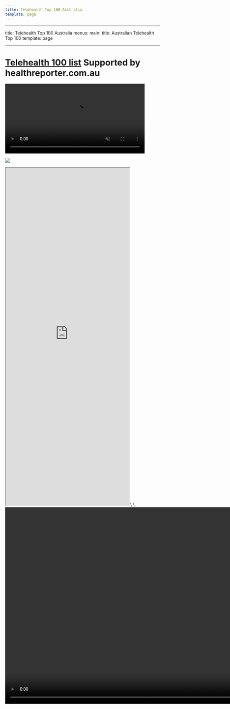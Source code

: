 ```yaml
---
title: Telehealth Top 100 Aistralia
template: page
---
```

- - -

title: Telehealth Top 100 Australia
menus:
  main:
    title: Australian Telehealth Top 100
template: page

- - -

<!--StartFragment-->

# [Telehealth 100 list](https://healthreporter.com.au/australian-telehealth-top-100/) Supported by healthreporter.com.au

<a href="https://gyazo.com/0d60ba9878955762b95061397d363c2b"><video alt="Video from Gyazo" width="90%" autoplay muted loop playsinline controls><source src="https://i.gyazo.com/0d60ba9878955762b95061397d363c2b.mp4" type="video/mp4" /></video></a>

![](/images/download-18-.png)

<!--EndFragment-->

<iframe src="https://docs.google.com/spreadsheets/d/e/2PACX-1vSuIJk32kqdo2OQaS49y1XnBMW0GVdXTvJpPbt8DmJ1YDl08Uotkt7lu704utwjr7HGk1BmvTtz_N5p/pubhtml?widget=true&amp;headers=false" width="80%" height="1100px"></iframe>\
\
<a href="https://gyazo.com/0d60ba9878955762b95061397d363c2b"><video alt="Video from Gyazo" width="1280" autoplay muted loop playsinline controls><source src="https://i.gyazo.com/0d60ba9878955762b95061397d363c2b.mp4" type="video/mp4" /></video></a>